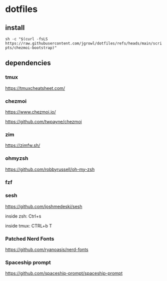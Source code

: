 # dotfiles 

## install

`sh -c "$(curl -fsLS https://raw.githubusercontent.com/jgrowl/dotfiles/refs/heads/main/scripts/chezmoi-bootstrap)"`

## dependencies

### tmux

https://tmuxcheatsheet.com/

### chezmoi

https://www.chezmoi.io/

https://github.com/twpayne/chezmoi

### zim

https://zimfw.sh/

### ohmyzsh

https://github.com/robbyrussell/oh-my-zsh


### fzf

### sesh

https://github.com/joshmedeski/sesh

inside zsh:  Ctrl+s

inside tmux: CTRL+b T


### Patched Nerd Fonts

https://github.com/ryanoasis/nerd-fonts


### Spaceship prompt

https://github.com/spaceship-prompt/spaceship-prompt

